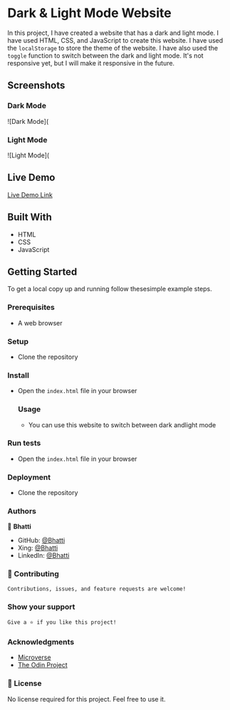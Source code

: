 # Dark & Light Mode Website
 In this project, I have created a website that has a dark and light mode. I have used HTML, CSS, and JavaScript to create this website. I have used the `localStorage` to store the theme of the website. I have also used the `toggle` function to switch between the dark and light mode. It's not responsive yet, but I will make it responsive in the future. 
 ## Screenshots
### Dark Mode
![Dark Mode](
### Light Mode
![Light Mode](
## Live Demo
[Live Demo Link]()
## Built With
- HTML
- CSS
- JavaScript
## Getting Started
To get a local copy up and running follow thesesimple example steps.
### Prerequisites
- A web browser
### Setup
 - Clone the repository
 ### Install
  - Open the `index.html` file in your browser
    ### Usage
    - You can use this website to switch between dark andlight mode
### Run tests
- Open the `index.html` file in your browser
### Deployment
- Clone the repository
### Authors
👤 **Bhatti**
- GitHub: [@Bhatti](https://github.com/HabibUrRehmanBhattii)
- Xing: [@Bhatti](https://www.xing.com/profile/HabibUrRehman_BHatti/cv)
- LinkedIn: [@Bhatti](https://www.linkedin.com/in/habib-ur-rehman-bhatti-884713103/)

### 🤝 Contributing
    Contributions, issues, and feature requests are welcome!
### Show your support
    Give a ⭐️ if you like this project!
### Acknowledgments
- [Microverse](https://www.microverse.org/)
- [The Odin Project](https://www.theodinproject.com/)
### 📝 License
No license required for this project. Feel free to use it. 
